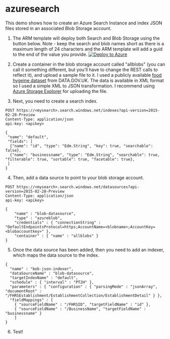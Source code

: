 # azuresearch

This demo shows how to create an Azure Search Instance and index JSON files stored in an associated Blob Storage account.

1) The ARM template will deploy both Search and Blob Storage using the button below.  Note - keep the search and blob names short as there is a maximum length of 24 characters and the ARM template will add a guid to the end of the value you provide. [![Deploy to Azure](http://azuredeploy.net/deploybutton.png)](https://azuredeploy.net/)

2) Create a container in the blob storage account called "allblobs" (you can call it something different, but you'll have to change the REST calls to reflect it), and upload a sample file to it. I used a publicly available [food hygeine dataset](https://data.gov.uk/dataset/uk-food-hygiene-rating-data-yorkshire-and-humberside-food-standards-agency/resource/b290ee03-1405-4b90-ae63-2ae09d8c7791) from DATA.GOV.UK.  The data is available in XML format so I used a simple XML to JSON transformation.  I recommend using [Azure Storage Explorer](http://storageexplorer.com/) for uploading the file.

3) Next, you need to create a search index.

```
POST https://<mysearch>.search.windows.net/indexes?api-version=2015-02-28-Preview 
Content-Type: application/json 
api-key: <apikey>

{
 "name": "default",  
 "fields": [
  {"name": "id", "type": "Edm.String", "key": true, "searchable": false},
  {"name": "businessname", "type": "Edm.String", "searchable": true, "filterable": true, "sortable": true, "facetable": true},
 ]
}

```
4) Then, add a data source to point to your blob storage account.

```
POST https://<mysearch>.search.windows.net/datasources?api-version=2015-02-28-Preview 
Content-Type: application/json 
api-key: <apikey>

{
    "name" : "blob-datasource",
    "type" : "azureblob",
    "credentials" : { "connectionString" : "DefaultEndpointsProtocol=https;AccountName=<blobname>;AccountKey=<blobaccountkey>" },
    "container" : { "name" : "allblobs" }
}   

```
5) Once the data source has been added, then you need to add an indexer, which maps the data source to the index.

```
{
  "name" : "bob-json-indexer",
  "dataSourceName" : "blob-datasource",
  "targetIndexName" : "default",
  "schedule" : { "interval" : "PT2H" },
  "parameters" : { "configuration" : { "parsingMode" : "jsonArray", "documentRoot" : "/FHRSEstablishment/EstablishmentCollection/EstablishmentDetail" } },
  "fieldMappings" : [
    { "sourceFieldName" : "/FHRSID", "targetFieldName" : "id" },
    { "sourceFieldName" : "/BusinessName", "targetFieldName" : "businessname" }
    ]
}

```

6) Test!


